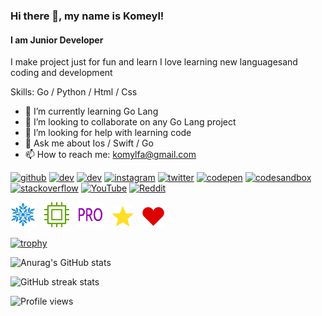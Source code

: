 ### Hi there 👋, my name is Komeyl!
#### I am Junior Developer

I make project just for fun and learn 
I love learning new languages ​​and coding and development

Skills: Go / Python / Html / Css

- 🌱 I’m currently learning Go Lang 
- 👯 I’m looking to collaborate on any Go Lang project 
- 🤔 I’m looking for help with learning code 
- 💬 Ask me about Ios / Swift / Go 
- 📫 How to reach me: komylfa@gmail.com 


[<img src='https://cdn.jsdelivr.net/npm/simple-icons@3.0.1/icons/github.svg' alt='github' height='40'>](https://github.com/komyl)  [<img src='https://cdn.jsdelivr.net/npm/simple-icons@3.0.1/icons/dev-dot-to.svg' alt='dev' height='40'>](https://dev.to/komyl)  [<img src='https://cdn.jsdelivr.net/npm/simple-icons@3.0.1/icons/hashnode.svg' alt='dev' height='40'>](komyl)  [<img src='https://cdn.jsdelivr.net/npm/simple-icons@3.0.1/icons/instagram.svg' alt='instagram' height='40'>](https://www.instagram.com/komylf/)  [<img src='https://cdn.jsdelivr.net/npm/simple-icons@3.0.1/icons/twitter.svg' alt='twitter' height='40'>](https://twitter.com/komylf)  [<img src='https://cdn.jsdelivr.net/npm/simple-icons@3.0.1/icons/codepen.svg' alt='codepen' height='40'>](https://codepen.io/komyl)  [<img src='https://cdn.jsdelivr.net/npm/simple-icons@3.0.1/icons/codesandbox.svg' alt='codesandbox' height='40'>](https://codesandbox.io/u/komyl)  [<img src='https://cdn.jsdelivr.net/npm/simple-icons@3.0.1/icons/stackoverflow.svg' alt='stackoverflow' height='40'>](https://stackoverflow.com/cv/komeyl)  [<img src='https://cdn.jsdelivr.net/npm/simple-icons@3.0.1/icons/youtube.svg' alt='YouTube' height='40'>](https://www.youtube.com/channel/https://youtube.com/channel/UCUZiuFo8Z8Q7jbee0947KXQ)  [<img src='https://cdn.jsdelivr.net/npm/simple-icons@3.0.1/icons/reddit.svg' alt='Reddit' height='40'>](https://www.reddit.com/user/komyl)  

<a href='https://archiveprogram.github.com/'><img src='https://raw.githubusercontent.com/acervenky/animated-github-badges/master/assets/acbadge.gif' width='40' height='40'></a> <a href='https://docs.github.com/en/developers'><img src='https://raw.githubusercontent.com/acervenky/animated-github-badges/master/assets/devbadge.gif' width='40' height='40'></a> <a href='https://github.com/pricing'><img src='https://raw.githubusercontent.com/acervenky/animated-github-badges/master/assets/pro.gif' width='40' height='40'></a> <a href='https://stars.github.com/'><img src='https://raw.githubusercontent.com/acervenky/animated-github-badges/master/assets/starbadge.gif' width='35' height='35'></a> <a href='https://docs.github.com/en/github/supporting-the-open-source-community-with-github-sponsors'><img src='https://raw.githubusercontent.com/acervenky/animated-github-badges/master/assets/sponsorbadge.gif' width='35' height='35'></a> 

[![trophy](https://github-profile-trophy.vercel.app/?username=komyl)](https://github.com/ryo-ma/github-profile-trophy)



![Anurag's GitHub stats](https://github-readme-stats.vercel.app/api?username=komyl&show_icons=true&theme=radical)

![GitHub streak stats](https://github-readme-streak-stats.herokuapp.com/?user=komyl)  

![Profile views](https://gpvc.arturio.dev/komyl)  
